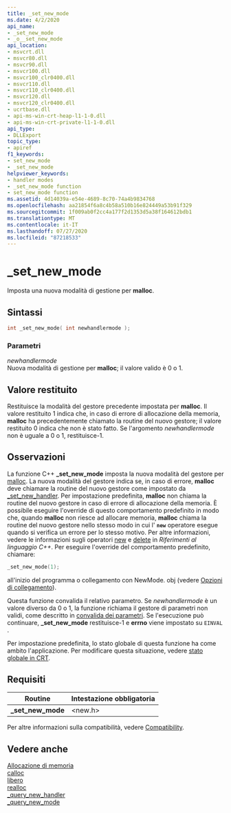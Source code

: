 ```yaml
---
title: _set_new_mode
ms.date: 4/2/2020
api_name:
- _set_new_mode
- _o__set_new_mode
api_location:
- msvcrt.dll
- msvcr80.dll
- msvcr90.dll
- msvcr100.dll
- msvcr100_clr0400.dll
- msvcr110.dll
- msvcr110_clr0400.dll
- msvcr120.dll
- msvcr120_clr0400.dll
- ucrtbase.dll
- api-ms-win-crt-heap-l1-1-0.dll
- api-ms-win-crt-private-l1-1-0.dll
api_type:
- DLLExport
topic_type:
- apiref
f1_keywords:
- set_new_mode
- _set_new_mode
helpviewer_keywords:
- handler modes
- _set_new_mode function
- set_new_mode function
ms.assetid: 4d14039a-e54e-4689-8c70-74a4b9834768
ms.openlocfilehash: aa21854f6a8c4b58a510b16e824449a53b91f329
ms.sourcegitcommit: 1f009ab0f2cc4a177f2d1353d5a38f164612bdb1
ms.translationtype: MT
ms.contentlocale: it-IT
ms.lasthandoff: 07/27/2020
ms.locfileid: "87218533"
---
```

# <a name="_set_new_mode"></a>_set_new_mode

Imposta una nuova modalità di gestione per **malloc**.

## <a name="syntax"></a>Sintassi

```cpp
int _set_new_mode( int newhandlermode );
```

### <a name="parameters"></a>Parametri

*newhandlermode*<br/>
Nuova modalità di gestione per **malloc**; il valore valido è 0 o 1.

## <a name="return-value"></a>Valore restituito

Restituisce la modalità del gestore precedente impostata per **malloc**. Il valore restituito 1 indica che, in caso di errore di allocazione della memoria, **malloc** ha precedentemente chiamato la routine del nuovo gestore; il valore restituito 0 indica che non è stato fatto. Se l'argomento *newhandlermode* non è uguale a 0 o 1, restituisce-1.

## <a name="remarks"></a>Osservazioni

La funzione C++ **_set_new_mode** imposta la nuova modalità del gestore per [malloc](malloc.md). La nuova modalità del gestore indica se, in caso di errore, **malloc** deve chiamare la routine del nuovo gestore come impostato da [_set_new_handler](set-new-handler.md). Per impostazione predefinita, **malloc** non chiama la routine del nuovo gestore in caso di errore di allocazione della memoria. È possibile eseguire l'override di questo comportamento predefinito in modo che, quando **malloc** non riesce ad allocare memoria, **malloc** chiama la routine del nuovo gestore nello stesso modo in cui l' **`new`** operatore esegue quando si verifica un errore per lo stesso motivo. Per altre informazioni, vedere le informazioni sugli operatori [new](../../cpp/new-operator-cpp.md) e [delete](../../cpp/delete-operator-cpp.md) in *Riferimenti al linguaggio C++*. Per eseguire l'override del comportamento predefinito, chiamare:

```cpp
_set_new_mode(1);
```

all'inizio del programma o collegamento con NewMode. obj (vedere [Opzioni di collegamento](../../c-runtime-library/link-options.md)).

Questa funzione convalida il relativo parametro. Se *newhandlermode* è un valore diverso da 0 o 1, la funzione richiama il gestore di parametri non validi, come descritto in [convalida dei parametri](../../c-runtime-library/parameter-validation.md). Se l'esecuzione può continuare, <strong>_set_new_mode</strong> restituisce-1 e **errno** viene impostato su `EINVAL` .

Per impostazione predefinita, lo stato globale di questa funzione ha come ambito l'applicazione. Per modificare questa situazione, vedere [stato globale in CRT](../global-state.md).

## <a name="requirements"></a>Requisiti

|Routine|Intestazione obbligatoria|
|-------------|---------------------|
|**_set_new_mode**|\<new.h>|

Per altre informazioni sulla compatibilità, vedere [Compatibility](../../c-runtime-library/compatibility.md).

## <a name="see-also"></a>Vedere anche

[Allocazione di memoria](../../c-runtime-library/memory-allocation.md)<br/>
[calloc](calloc.md)<br/>
[libero](free.md)<br/>
[realloc](realloc.md)<br/>
[_query_new_handler](query-new-handler.md)<br/>
[_query_new_mode](query-new-mode.md)<br/>
